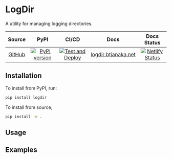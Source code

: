 # LogDir

A utility for managing logging directories.

|                    Source                    |                                          PyPI                                           |                                                                                             CI/CD                                                                                             |                        Docs                        |                                                                         Docs Status                                                                         |
| :------------------------------------------: | :-------------------------------------------------------------------------------------: | :-------------------------------------------------------------------------------------------------------------------------------------------------------------------------------------------: | :------------------------------------------------: | :---------------------------------------------------------------------------------------------------------------------------------------------------------: |
| [GitHub](https://github.com/btjanaka/logdir) | [![PyPI version](https://badge.fury.io/py/logdir.svg)](https://badge.fury.io/py/logdir) | [![Test and Deploy](https://github.com/btjanaka/logdir/workflows/Test%20and%20Deploy/badge.svg?branch=master)](https://github.com/btjanaka/logdir/actions?query=workflow%3A"Test+and+Deploy") | [logdir.btjanaka.net](https://logdir.btjanaka.net) | [![Netlify Status](https://api.netlify.com/api/v1/badges/b3cdff86-dfcf-4b62-9a64-ab431bc5040f/deploy-status)](https://app.netlify.com/sites/logdir/deploys) |

## Installation

To install from PyPI, run:

```bash
pip install logdir
```

To install from source,

```bash
pip install -e .
```

## Usage

## Examples
